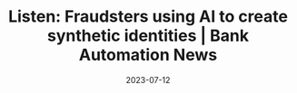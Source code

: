 ---
category:
- .nan
date: 2023-07-12
keyword_suggestion: ubuntu install docker
post_inspiration: https://bankautomationnews.com/allposts/risk-security/listen-fraudsters-using-ai-to-create-synthetic-identities/
silot_terms: digital automation
title: 'Listen: Fraudsters using AI to create synthetic identities | Bank <b>Automation</b>
  News'
---